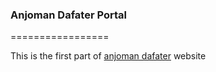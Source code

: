 <h3>Anjoman Dafater Portal</h3>
=================

This is the first part of <a href="anjoman-dafater.ir">anjoman dafater</a> website
